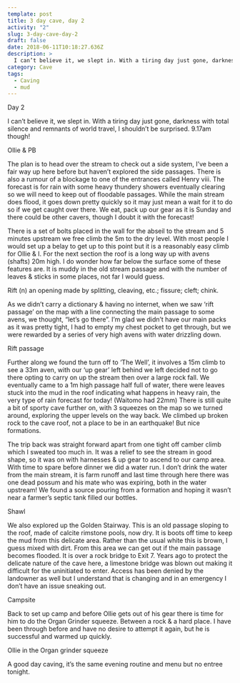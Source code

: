 ```yaml
---
template: post
title: 3 day cave, day 2
activity: "2"
slug: 3-day-cave-day-2
draft: false
date: 2018-06-11T10:18:27.636Z
description: >
  I can’t believe it, we slept in. With a tiring day just gone, darkness with total silence and remnants of world travel, I shouldn’t be surprised. 9.17am though! The plan is to head over the stream to check out a side system, I’ve been a fair way up here before but haven’t explored the side passages. There is also a rumour of a blockage to one of the entrances called Henry viii.
category: Cave
tags:
  - Caving
  - mud
---
```


Day 2

I can’t believe it, we slept in. With a tiring day just gone, darkness with total silence and remnants of world travel, I shouldn’t be surprised. 9.17am though!

Ollie & PB

The plan is to head over the stream to check out a side system, I’ve been a fair way up here before but haven’t explored the side passages. There is also a rumour of a blockage to one of the entrances called Henry viii. The forecast is for rain with some heavy thundery showers eventually clearing so we will need to keep out of floodable passages. While the main stream does flood, it goes down pretty quickly so it may just mean a wait for it to do so if we get caught over there. We eat, pack up our gear as it is Sunday and there could be other cavers, though I doubt it with the forecast!

There is a set of bolts placed in the wall for the abseil to the stream and 5 minutes upstream we free climb the 5m to the dry level. With most people I would set up a belay to get up to this point but it is a reasonably easy climb for Ollie & I.
For the next section the roof is a long way up with avens (shafts) 20m high. I do wonder how far below the surface some of these features are. It is muddy in the old stream passage and with the number of leaves & sticks in some places, not far I would guess.

Rift (n) an opening made by splitting, cleaving, etc.; fissure; cleft; chink.

As we didn’t carry a dictionary & having no internet, when we saw ‘rift passage’ on the map with a line connecting the main passage to some avens, we thought, “let’s go there”. I’m glad we didn’t have our main packs as it was pretty tight, I had to empty my chest pocket to get through, but we were rewarded by a series of very high avens with water drizzling down.

Rift passage

Further along we found the turn off to ‘The Well’, it involves a 15m climb to see a 33m aven, with our ‘up gear’ left behind we left decided not to go there opting to carry on up the stream then over a large rock fall. We eventually came to a 1m high passage half full of water, there were leaves stuck into the mud in the roof indicating what happens in heavy rain, the very type of rain forecast for today! (Waitomo had 22mm) There is still quite a bit of sporty cave further on, with 3 squeezes on the map so we turned around, exploring the upper levels on the way back. We climbed up broken rock to the cave roof, not a place to be in an earthquake! But nice formations.

The trip back was straight forward apart from one tight off camber climb which I sweated too much in. It was a relief to see the stream in good shape, so it was on with harnesses & up gear to ascend to our camp area. With time to spare before dinner we did a water run. I don’t drink the water from the main stream, it is farm runoff and last time through here there was one dead possum and his mate who was expiring, both in the water upstream! We found a source pouring from a formation and hoping it wasn’t near a farmer’s septic tank filled our bottles.

Shawl

We also explored up the Golden Stairway. This is an old passage sloping to the roof, made of calcite rimstone pools, now dry. It is boots off time to keep the mud from this delicate area. Rather than the usual white this is brown, I guess mixed with dirt. From this area we can get out if the main passage becomes flooded. It is over a rock bridge to Exit 7. Years ago to protect the delicate nature of the cave here, a limestone bridge was blown out making it difficult for the uninitiated to enter. Access has been denied by the landowner as well but I understand that is changing and in an emergency I don’t have an issue sneaking out.

Campsite

Back to set up camp and before Ollie gets out of his gear there is time for him to do the Organ Grinder squeeze. Between a rock & a hard place. I have been through before and have no desire to attempt it again, but he is successful and warmed up quickly.

Ollie in the Organ grinder squeeze

A good day caving, it’s the same evening routine and menu but no entree tonight.
